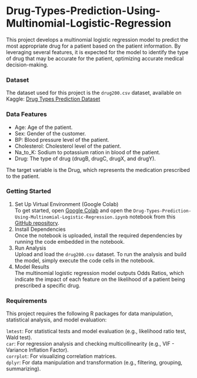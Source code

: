 # Drug-Types-Prediction-Using-Multinomial-Logistic-Regression
This project develops a multinomial logistic regression model to predict the most appropriate drug for a patient based on the patient information. By leveraging several features, it is expected for the model to identify the type of drug that may be accurate for the patient, optimizing accurate medical decision-making.

### Dataset
The dataset used for this project is the `drug200.csv` dataset, available on Kaggle: 
<a href="https://www.kaggle.com/datasets/prathamtripathi/drug-classification">Drug Types Prediction Dataset</a>

### Data Features
- Age: Age of the patient.
- Sex: Gender of the customer.
- BP: Blood pressure level of the patient.
- Cholesterol: Cholesterol level of the patient.
- Na_to_K: Sodium to potassium ration in blood of the patient.
- Drug: The type of drug (drugB, drugC, drugX, and drugY).

The target variable is the Drug, which represents the medication prescribed to the patient.

### Getting Started
1. Set Up Virtual Environment (Google Colab) <br>
To get started, open <a href="https://colab.research.google.com/">Google Colab</a> and open the `Drug-Types-Prediction-Using-Multinomial-Logistic-Regression.ipynb` notebook from this <a href="https://github.com/tjovanessa/Drug-Types-Prediction-Using-Multinomial-Logistic-Regression/blob/main/Drug%20Types%20Prediction%20Using%20Multinomial%20Logistic%20Regression.ipynb">GitHub repository</a>.
2. Install Dependencies <br>
Once the notebook is uploaded, install the required dependencies by running the code embedded in the notebook.
3. Run Analysis <br>
Upload and load the `drug200.csv` dataset. To run the analysis and build the model, simply execute the code cells in the notebook.
3. Model Results <br>
The multinomial logistic regression model outputs Odds Ratios, which indicate the impact of each feature on the likelihood of a patient being prescribed a specific drug.

### Requirements
This project requires the following R packages for data manipulation, statistical analysis, and model evaluation:

`lmtest`: For statistical tests and model evaluation (e.g., likelihood ratio test, Wald test). <br>
`car`: For regression analysis and checking multicollinearity (e.g., VIF - Variance Inflation Factor). <br>
`corrplot`: For visualizing correlation matrices. <br>
`dplyr`: For data manipulation and transformation (e.g., filtering, grouping, summarizing). <br>
